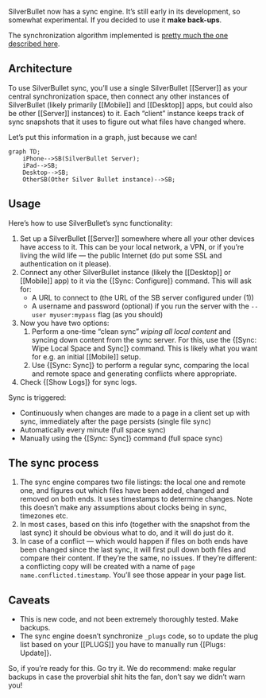SilverBullet now has a sync engine. It’s still early in its development, so somewhat experimental. If you decided to use it **make back-ups**.

The synchronization algorithm implemented is [pretty much the one described here](https://unterwaditzer.net/2016/sync-algorithm.html).

## Architecture
To use SilverBullet sync, you’ll use a single SilverBullet [[Server]] as your central synchronization space, then connect any other instances of SilverBullet (likely primarily [[Mobile]] and [[Desktop]] apps, but could also be other [[Server]] instances) to it. Each “client” instance keeps track of sync snapshots that it uses to figure out what files have changed where.

Let’s put this information in a graph, just because we can!

```mermaid
graph TD;
    iPhone-->SB(SilverBullet Server);
    iPad-->SB;
    Desktop-->SB;
    OtherSB(Other Silver Bullet instance)-->SB;
```

## Usage
Here’s how to use SilverBullet’s sync functionality:

1. Set up a SilverBullet [[Server]] somewhere where all your other devices have access to it. This can be your local network, a VPN, or if you’re living the wild life — the public Internet (do put some SSL and authentication on it please).
2. Connect any other SilverBullet instance (likely the [[Desktop]] or [[Mobile]] app) to it via the {[Sync: Configure]} command. This will ask for:
   * A URL to connect to (the URL of the SB server configured under (1))
   * A username and password (optional) if you run the server with the `--user myuser:mypass` flag (as you should)
3. Now you have two options:
    1. Perform a one-time “clean sync” _wiping all local content_ and syncing down content from the sync server. For this, use the {[Sync: Wipe Local Space and Sync]} command. This is likely what you want for e.g. an initial [[Mobile]] setup.
    2. Use {[Sync: Sync]} to perform a regular sync, comparing the local and remote space and generating conflicts where appropriate.
3. Check {[Show Logs]} for sync logs.

Sync is triggered:
* Continuously when changes are made to a page in a client set up with sync, immediately after the page persists (single file sync)
* Automatically every minute (full space sync)
* Manually using the {[Sync: Sync]} command (full space sync)

## The sync process
1. The sync engine compares two file listings: the local one and remote one, and figures out which files have been added, changed and removed on both ends. It uses timestamps to determine changes. Note this doesn’t make any assumptions about clocks being in sync, timezones etc.
2. In most cases, based on this info (together with the snapshot from the last sync) it should be obvious what to do, and it will do just do it.
3. In case of a conflict — which would happen if files on both ends have been changed since the last sync, it will first pull down both files and compare their content. If they’re the same, no issues. If they’re different: a conflicting copy will be created with a name of `page name.conflicted.timestamp`. You’ll see those appear in your page list.

## Caveats
* This is new code, and not been extremely thoroughly tested. Make backups.
* The sync engine doesn’t synchronize `_plugs` code, so to update the plug list based on your [[PLUGS]] you have to manually run {[Plugs: Update]}.

So, if you’re ready for this. Go try it. We do recommend: make regular backups in case the proverbial shit hits the fan, don’t say we didn’t warn you!